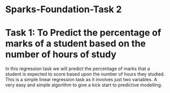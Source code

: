 # Sparks-Foundation-Task 2
# Task 1: To Predict the percentage of marks of a student based on the number of hours of study
In this regression task we will predict the percentage of marks that a student is expected to score based upon the number of hours they studied.
This is a simple linear regression task as it involves just two variables.
A very easy and simple algorithm to give a kick start to predictive modelling.
